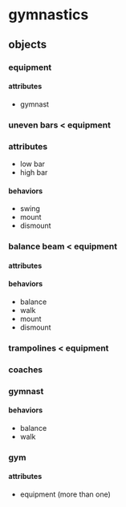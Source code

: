 # gymnastics

## objects

### equipment
#### attributes

- gymnast

### uneven bars < equipment

### attributes

- low bar
- high bar

#### behaviors

- swing
- mount
- dismount

### balance beam < equipment

#### attributes

#### behaviors

- balance
- walk
- mount
- dismount

### trampolines < equipment
### coaches
### gymnast

#### behaviors

- balance
- walk

### gym

#### attributes

- equipment (more than one)
